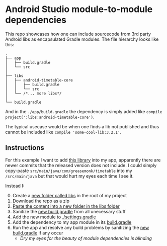 # Android Studio module-to-module dependencies

This repo showcases how one can include sourcecode from 3rd party Android libs as encapsulated Gradle modules. The file hierarchy looks like this:
 
```
.
├── app
│   ├── build.gradle
│   └── src
│
├── libs
│   ├── android-timetable-core
│   │   ├── build.gradle
│   │   └── src
│   └── /*... more libs*/
│
└── build.gradle
```

And in the `./app/build.gradle` the dependency is simply added like `compile project(':libs:android-timetable-core')`. 

The typical usecase would be when one finds a lib not published and thus cannot be included like `compile 'some-cool-lib:3.2.1'`. 

## Instructions

For this example I want to add [this library](https://github.com/GreaseMonk/android-timetable-core) into my app, apparently there are newer commits that the released version does not include.
I could simply copy-paste `src/main/java/com/greasemonk/timetable` into my `/src/main/java` but that would hurt my eyes each time I see it.  

Instead I:

0. Create a [new folder called libs][0] in the root of my project
1. Download the repo as a zip
2. [Paste the content into a new folder in the libs folder][1]
3. Sanitize the [new build.gradle][2] from all unecessary stuff
4. Add the new module to [./settings.gradle][3]
5. Add the dependency to my app module in its [build.gradle][4]
6. Run the app and resolve any build problems by sanitizing the [new build.gradle][2] if any occur
    * *Dry my eyes for the beauty of module dependencies is blinding*

[0]: https://github.com/paramsen/gradle-module-dependency/tree/master/libs/android-timetable-core
[1]: https://github.com/paramsen/gradle-module-dependency/tree/master/libs/android-timetable-core
[2]: https://github.com/paramsen/gradle-module-dependency/blob/master/libs/android-timetable-core/build.gradle
[3]: https://github.com/paramsen/gradle-module-dependency/blob/master/settings.gradle
[4]: https://github.com/paramsen/gradle-module-dependency/blob/master/app/build.gradle#L23
